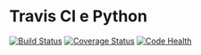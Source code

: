 # Travis CI e Python

[![Build Status](https://travis-ci.org/marcelosantos/travis-ci-python.svg?branch=master)](https://travis-ci.org/marcelosantos/travis-ci-python)
[![Coverage Status](https://coveralls.io/repos/github/marcelosantos/travis-ci-python/badge.svg?branch=master)](https://coveralls.io/github/marcelosantos/travis-ci-python?branch=master)
[![Code Health](https://landscape.io/github/marcelosantos/travis-ci-python/master/landscape.svg?style=flat)](https://landscape.io/github/marcelosantos/travis-ci-python/master)
